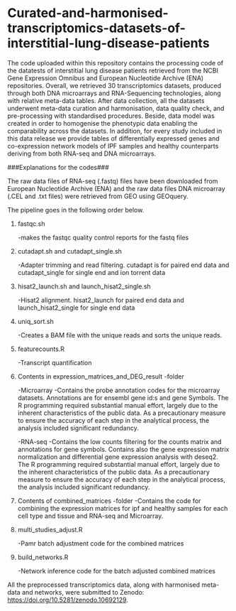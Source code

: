 # Curated-and-harmonised-transcriptomics-datasets-of-interstitial-lung-disease-patients

The code uploaded within this repository contains the processing code of the datatests of interstitial lung disease patients retrieved from the NCBI Gene Expression Omnibus and European Nucleotide Archive (ENA) 
repositories. Overall, we retrieved 30 transcriptomics datasets, produced through both DNA microarrays and RNA-Sequencing technologies, along with relative meta-data tables. After data collection, all the datasets 
underwent meta-data curation and harmonisation, data quality check, and pre-processing with standardised procedures. Beside, data model was created in order to homogenise the phenotypic data enabling the comparability 
across the datasets. In addition, for every study included in this data release we provide tables of differentially expressed genes and co-expression network models of IPF samples and healthy counterparts deriving from 
both RNA-seq and DNA microarrays.


###Explanations for the codes###

The raw data files of RNA-seq (.fastq) files have been downloaded from European Nucleotide Archive (ENA) and the raw data files DNA microarray (.CEL and .txt files) were retrieved from GEO using GEOquery.

The pipeline goes in the following order below.

1. fastqc.sh

	-makes the fastqc quality control reports for the fastq files

2. cutadapt.sh and cutadapt_single.sh

	-Adapter trimming and read filtering. cutadapt is for paired end data and cutadapt_single for single end and ion torrent data

3. hisat2_launch.sh and launch_hisat2_single.sh

	-Hisat2 alignment. hisat2_launch for paired end data and launch_hisat2_single for single end data

4. uniq_sort.sh
  
   -Creates a BAM file with the unique reads and sorts the unique reads. 

7. featurecounts.R

	-Transcript quantification

8. Contents in expression_matrices_and_DEG_result -folder
	
	-Microarray
		-Contains the probe annotation codes for the microarray datasets. Annotations are for ensembl gene id:s and gene Symbols. 
		The R programming required substantial manual effort, largely due to the inherent characteristics of the public data. As a precautionary 
		measure to ensure the accuracy of each step in the analytical process, the analysis included significant redundancy.

	-RNA-seq
		-Contains the low counts filtering for the counts matrix and annotations for gene symbols. Contains also the gene expression matrix normalization and
		differential gene expression analysis with deseq2. The R programming required substantial manual effort, largely due to the inherent characteristics 
		of the public data. As a precautionary  measure to ensure the accuracy of each step in the analytical process, the analysis included significant redundancy.

9. Contents of combined_matrices -folder
	-Contains the code for combining the expression matrices for ipf and healthy samples for each cell type and tissue and RNA-seq and Microarray.

10. multi_studies_adjust.R
   
	-Pamr batch adjustment code for the combined matrices

11. build_networks.R
    
    -Network inference code for the batch adjusted combined matrices

All the preprocessed transcriptomics data, along with harmonised meta-data and networks, were submitted to Zenodo: https://doi.org/10.5281/zenodo.10692129.
